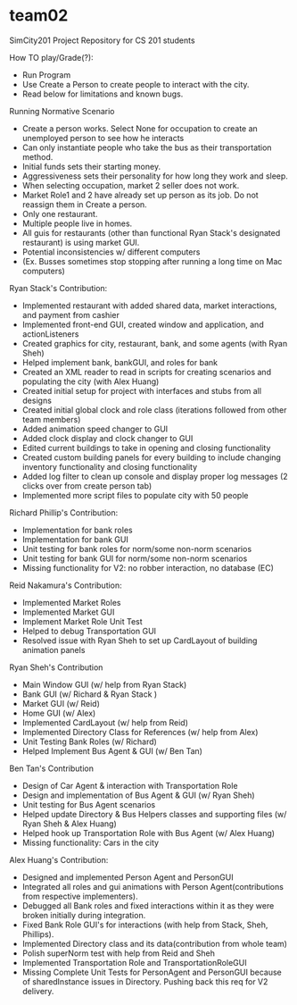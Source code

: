 team02
======

SimCity201 Project Repository for CS 201 students

How TO play/Grade(?):
 * Run Program
 * Use Create a Person to create people to interact with the city.
 * Read below for limitations and known bugs.

Running Normative Scenario
 * Create a person works. Select None for occupation to create an unemployed person to see how he interacts
 * Can only instantiate people who take the bus as their transportation method. 
 * Initial funds sets their starting money. 
 * Aggressiveness sets their personality for how long they work and sleep.
 * When selecting occupation, market 2 seller does not work. 
 * Market Role1 and 2 have already set up person as its job. Do not reassign them in Create a person.
 * Only one restaurant.
 * Multiple people live in homes.
 * All guis for restaurants (other than functional Ryan Stack's designated restaurant) is using market GUI.
 * Potential inconsistencies w/ different computers 
 * (Ex. Busses sometimes stop stopping after running a long time on Mac computers)


Ryan Stack's Contribution:
 * Implemented restaurant with added shared data, market interactions, and payment from cashier
 * Implemented front-end GUI, created window and application, and actionListeners
 * Created graphics for city, restaurant, bank, and some agents (with Ryan Sheh)
 * Helped implement bank, bankGUI, and roles for bank
 * Created an XML reader to read in scripts for creating scenarios and populating the city (with Alex Huang)
 * Created initial setup for project with interfaces and stubs from all designs
 * Created initial global clock and role class (iterations followed from other team members)
 * Added animation speed changer to GUI
 * Added clock display and clock changer to GUI
 * Edited current buildings to take in opening and closing functionality
 * Created custom building panels for every building to include changing inventory functionality and closing functionality
 * Added log filter to clean up console and display proper log messages (2 clicks over from create person tab) 
 * Implemented more script files to populate city with 50 people
 

Richard Phillip's Contribution:
 * Implementation for bank roles
 * Implementation for bank GUI
 * Unit testing for bank roles for norm/some non-norm scenarios
 * Unit testing for bank GUI for norm/some non-norm scenarios
 * Missing functionality for V2: no robber interaction, no database (EC)

Reid Nakamura's Contribution:
 * Implemented Market Roles
 * Implemented Market GUI
 * Implement Market Role Unit Test
 * Helped to debug Transportation GUI
 * Resolved issue with Ryan Sheh to set up CardLayout of building animation panels

Ryan Sheh's Contribution
 * Main Window GUI (w/ help from Ryan Stack)
 * Bank GUI (w/ Richard & Ryan Stack )
 * Market GUI (w/ Reid)
 * Home GUI (w/ Alex)
 * Implemented CardLayout (w/ help from Reid)
 * Implemented Directory Class for References (w/ help from Alex)
 * Unit Testing Bank Roles (w/ Richard)
 * Helped Implement Bus Agent & GUI (w/ Ben Tan)
 
 Ben Tan's Contribution
 * Design of Car Agent & interaction with Transportation Role
 * Design and implementation of Bus Agent & GUI (w/ Ryan Sheh)
 * Unit testing for Bus Agent scenarios
 * Helped update Directory & Bus Helpers classes and supporting files (w/ Ryan Sheh & Alex Huang)
 * Helped hook up Transportation Role with Bus Agent (w/ Alex Huang)
 * Missing functionality: Cars in the city


Alex Huang's Contribution:
 * Designed and implemented Person Agent and PersonGUI
 * Integrated all roles and gui animations with Person Agent(contributions from respective implementers).
 * Debugged all Bank roles and fixed interactions within it as they were broken initially during integration.
 * Fixed Bank Role GUI's for interactions (with help from Stack, Sheh, Phillips).
 * Implemented Directory class and its data(contribution from whole team)
 * Polish superNorm test with help from Reid and Sheh
 * Implemented Transportation Role and TransportationRoleGUI
 * Missing Complete Unit Tests for PersonAgent and PersonGUI because of sharedInstance issues in Directory. Pushing back this req for V2 delivery. 

